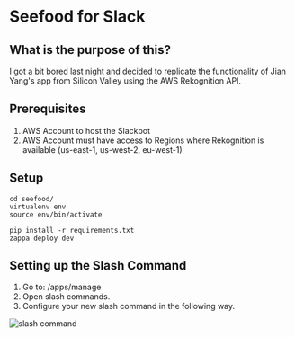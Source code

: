 # Seefood for Slack

## What is the purpose of this?
I got a bit bored last night and decided to replicate the functionality of Jian Yang's app from Silicon Valley using the AWS Rekognition API.

## Prerequisites
1. AWS Account to host the Slackbot
2. AWS Account must have access to Regions where Rekognition is available (us-east-1, us-west-2, eu-west-1)

## Setup
```
cd seefood/
virtualenv env
source env/bin/activate

pip install -r requirements.txt
zappa deploy dev
```

## Setting up the Slash Command

1. Go to: <your slack domain>/apps/manage
2. Open slash commands.
3. Configure your new slash command in the following way.

![slash command](http://i.imgur.com/ox1EuIQ.png)
